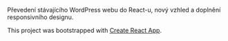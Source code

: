 Převedení stávajícího WordPress webu do React-u, nový vzhled a doplnění responsivního designu.

This project was bootstrapped with [Create React App](https://github.com/facebookincubator/create-react-app).
